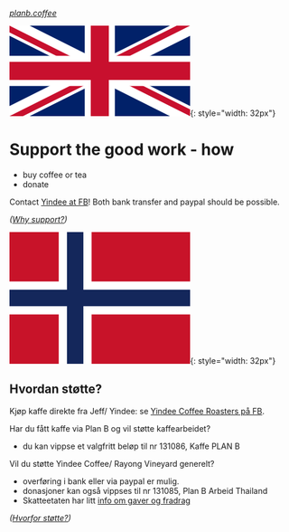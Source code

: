 
*[planb.coffee](https://www.planb.coffee/)*

![[EN]](assets/english.webp){: style="width: 32px"}

# Support the good work - how

* buy coffee or tea
* donate

Contact
[Yindee at FB](https://facebook.com/YindeeTH/)! Both bank transfer and paypal should be possible.

*([Why support?](support.why.md))*

![[NO]](assets/norsk.png){: style="width: 32px"}

## Hvordan støtte?

Kjøp kaffe direkte fra Jeff/ Yindee: se [Yindee Coffee Roasters på FB](https://facebook.com/YindeeTH/).

Har du fått kaffe via Plan B og vil støtte kaffearbeidet?
  * du kan vippse et valgfritt beløp til nr 131086, Kaffe PLAN B

Vil du støtte Yindee Coffee/ Rayong Vineyard generelt?
* overføring i bank eller via paypal er mulig.
* donasjoner kan også vippses til nr 131085, Plan B Arbeid Thailand
* Skatteetaten har litt [info om gaver og fradrag](https://www.skatteetaten.no/satser/gaver-til-frivillige-organisasjoner/)

*([Hvorfor støtte?](support.why.md))*
